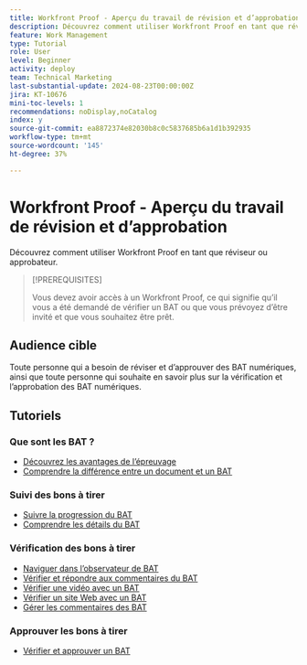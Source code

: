 ```yaml
---
title: Workfront Proof - Aperçu du travail de révision et d’approbation
description: Découvrez comment utiliser Workfront Proof en tant que réviseur ou approbateur.
feature: Work Management
type: Tutorial
role: User
level: Beginner
activity: deploy
team: Technical Marketing
last-substantial-update: 2024-08-23T00:00:00Z
jira: KT-10676
mini-toc-levels: 1
recommendations: noDisplay,noCatalog
index: y
source-git-commit: ea8872374e82030b8c0c5837685b6a1d1b392935
workflow-type: tm+mt
source-wordcount: '145'
ht-degree: 37%

---
```



# Workfront Proof - Aperçu du travail de révision et d’approbation

Découvrez comment utiliser Workfront Proof en tant que réviseur ou approbateur.

>[!PREREQUISITES]
>
>Vous devez avoir accès à un Workfront Proof, ce qui signifie qu’il vous a été demandé de vérifier un BAT ou que vous prévoyez d’être invité et que vous souhaitez être prêt.


## Audience cible

Toute personne qui a besoin de réviser et d’approuver des BAT numériques, ainsi que toute personne qui souhaite en savoir plus sur la vérification et l’approbation des BAT numériques.

## Tutoriels

### Que sont les BAT ?

* [Découvrez les avantages de l’épreuvage](/help/workfront-proof/benefits-of-proofing-in-workfront.md)
* [Comprendre la différence entre un document et un BAT](/help/workfront-proof/document-vs-proof.md)


### Suivi des bons à tirer

* [Suivre la progression du BAT](/help/workfront-proof/review-and-approve-work/track-proof-progress.md)
* [Comprendre les détails du BAT](/help/workfront-proof/review-and-approve-work/proof-details-overview.md)


### Vérification des bons à tirer

* [Naviguer dans l’observateur de BAT](/help/workfront-proof/review-and-approve-work/navigate-the-proof-viewer.md)
* [Vérifier et répondre aux commentaires du BAT](/help/workfront-proof/review-and-approve-work/review-and-respond-to-proof-comments.md)
* [Vérifier une vidéo avec un BAT](/help/workfront-proof/review-and-approve-work/review-a-video-with-proof.md)
* [Vérifier un site Web avec un BAT](/help/workfront-proof/review-and-approve-work/review-a-website-with-proof.md)
* [Gérer les commentaires des BAT](/help/workfront-proof/review-and-approve-work/manage-proof-comments.md)



### Approuver les bons à tirer

* [Vérifier et approuver un BAT](/help/workfront-proof/review-and-approve-work/review-and-approve-a-proof.md)


